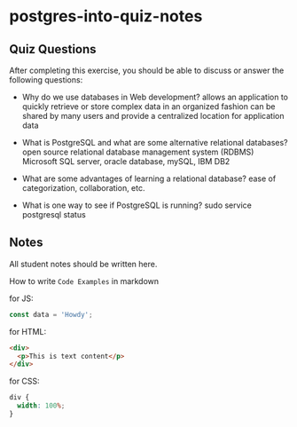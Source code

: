 # postgres-into-quiz-notes

## Quiz Questions

After completing this exercise, you should be able to discuss or answer the following questions:

- Why do we use databases in Web development?
  allows an application to quickly retrieve or store complex data in an organized fashion
  can be shared by many users and provide a centralized location for application data

- What is PostgreSQL and what are some alternative relational databases?
  open source relational database management system (RDBMS)
  Microsoft SQL server, oracle database, mySQL, IBM DB2

- What are some advantages of learning a relational database?
  ease of categorization, collaboration, etc.

- What is one way to see if PostgreSQL is running?
  sudo service postgresql status

## Notes

All student notes should be written here.

How to write `Code Examples` in markdown

for JS:

```javascript
const data = 'Howdy';
```

for HTML:

```html
<div>
  <p>This is text content</p>
</div>
```

for CSS:

```css
div {
  width: 100%;
}
```
